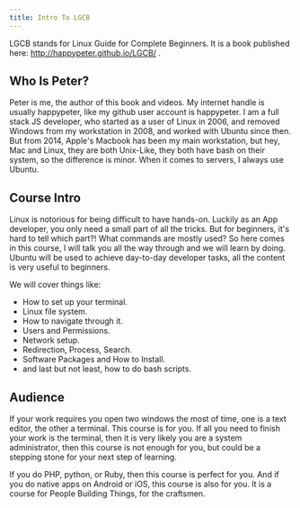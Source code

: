 ```yaml
---
title: Intro To LGCB
---
```


LGCB stands for Linux Guide for Complete Beginners. It is a book published here: http://happypeter.github.io/LGCB/ .

## Who Is Peter?

Peter is me, the author of this book and videos. My internet handle is usually happypeter, like my github user account is happypeter. I am a full stack JS developer, who started as a user of Linux in 2006, and removed Windows from my workstation in 2008, and worked with Ubuntu since then. But from 2014, Apple's Macbook has been my main workstation, but hey, Mac and Linux, they are both Unix-Like, they both have bash on their system, so the difference is minor. When it comes to servers, I always use Ubuntu.

## Course Intro

Linux is notorious for being difficult to have hands-on. Luckily as an App developer, you only need a small part of all the tricks. But for beginners, it's hard to tell which part?! What commands are mostly used? So here comes in this course, I will talk you all the way through and we will learn by doing. Ubuntu will be used to achieve day-to-day developer tasks, all the content is very useful to beginners.

We will cover things like:
- How to set up your terminal. 
- Linux file system.
- How to navigate through it.
- Users and Permissions.
- Network setup.
- Redirection, Process, Search.
- Software Packages and How to Install.
- and last but not least, how to do bash scripts.

## Audience

If your work requires you open two windows the most of time, one is a text editor, the other a terminal. This course is for you. If all you need to finish your work is the terminal, then it is very likely you are a system administrator, then this course is not enough for you, but could be a stepping stone for your next step of learning.


If you do PHP, python, or Ruby, then this course is perfect for you. And if you do native apps on Android or iOS, this course is also for you. It is a course for People Building Things, for the craftsmen.